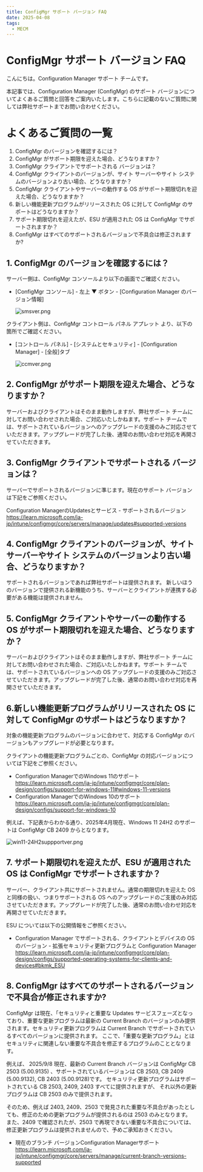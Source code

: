 ```yaml
---
title: ConfigMgr サポート バージョン FAQ
date: 2025-04-08
tags:
  - MECM
---
```


# ConfigMgr サポート バージョン FAQ

こんにちは。Configuration Manager サポート チームです。

本記事では、Configuration Manager (ConfigMgr) のサポート バージョンについてよくあるご質問と回答をご案内いたします。こちらに記載のないご質問に関しては弊社サポートまでお問い合わせください。

# よくあるご質問の一覧

1. ConfigMgr のバージョンを確認するには？
2. ConfigMgr がサポート期限を迎えた場合、どうなりますか？
3. ConfigMgr クライアントでサポートされる バージョンは？
4. ConfigMgr クライアントのバージョンが、サイト サーバーやサイト システムのバージョンより古い場合、どうなりますか？
5. ConfigMgr クライアントやサーバーの動作する OS がサポート期限切れを迎えた場合、どうなりますか？
6. 新しい機能更新プログラムがリリースされた OS に対して ConfigMgr のサポートはどうなりますか？
7. サポート期限切れを迎えたが、ESU が適用された OS は ConfigMgr でサポートされますか？
8. ConfigMgr はすべてのサポートされるバージョンで不具合は修正されますか?

## 1. ConfigMgr のバージョンを確認するには？

サーバー側は、ConfigMgr コンソールより以下の画面でご確認ください。  
- [ConfigMgr コンソール] - 左上 ▼ ボタン - [Configuration Manager のバージョン情報]

   ![smsver.png](./20250408_01/20250408_01_01.png)

クライアント側は、ConfigMgr コントロール パネル アプレット より、以下の箇所でご確認ください。

- [コントロール パネル] - [システムとセキュリティ] - [Configuration Manager] - [全般]タブ

   ![ccmver.png](./20250408_01/20250408_01_02.png)


## 2. ConfigMgr がサポート期限を迎えた場合、どうなりますか？

サーバーおよびクライアントはそのまま動作しますが、弊社サポート チームに対してお問い合わせされた場合、ご対応いたしかねます。サポート チームでは、サポートされているバージョンへのアップグレードの支援のみご対応させていただきます。アップグレードが完了した後、通常のお問い合わせ対応を再開させていただきます。

## 3. ConfigMgr クライアントでサポートされる バージョンは？

サーバーでサポートされるバージョンに準じます。現在のサポート バージョンは下記をご参照ください。  

Configuration ManagerのUpdatesとサービス - サポートされるバージョン  
https://learn.microsoft.com/ja-jp/intune/configmgr/core/servers/manage/updates#supported-versions

## 4. ConfigMgr クライアントのバージョンが、サイト サーバーやサイト システムのバージョンより古い場合、どうなりますか？

サポートされるバージョンであれば弊社サポートは提供されます。
新しいほうのバージョンで提供される新機能のうち、サーバーとクライアントが連携する必要がある機能は提供されません。

## 5. ConfigMgr クライアントやサーバーの動作する OS がサポート期限切れを迎えた場合、どうなりますか？

サーバーおよびクライアントはそのまま動作しますが、弊社サポート チームに対してお問い合わせされた場合、ご対応いたしかねます。サポート チームでは、サポートされているバージョンへの OS アップグレードの支援のみご対応させていただきます。アップグレードが完了した後、通常のお問い合わせ対応を再開させていただきます。


## 6.新しい機能更新プログラムがリリースされた OS に対して ConfigMgr のサポートはどうなりますか？

対象の機能更新プログラムのバージョンに合わせて、対応する ConfigMgr のバージョンもアップグレードが必要となります。

クライアントの機能更新プログラムごとの、ConfigMgr の対応バージョンについては下記をご参照ください。

- Configuration ManagerでのWindows 11のサポート  
https://learn.microsoft.com/ja-jp/intune/configmgr/core/plan-design/configs/support-for-windows-11#windows-11-versions
- Configuration ManagerでのWindows 10のサポート  
https://learn.microsoft.com/ja-jp/intune/configmgr/core/plan-design/configs/support-for-windows-10

例えば、下記表からわかる通り、2025年4月現在、Windows 11 24H2 のサポートは ConfigMgr CB 2409 からとなります。

![win11-24H2suppportver.png](./20250408_01/20250408_01_03.png)

## 7. サポート期限切れを迎えたが、ESU が適用された OS は ConfigMgr でサポートされますか？

サーバー、クライアント共にサポートされません。通常の期限切れを迎えた OS と同様の扱い、つまりサポートされる OS へのアップグレードのご支援のみ対応させていただきます。アップグレードが完了した後、通常のお問い合わせ対応を再開させていただきます。

ESU については以下の公開情報をご参照ください。

- Configuration Manager でサポートされる、クライアントとデバイスの OS のバージョン  - 拡張セキュリティ更新プログラムと Configuration Manager  
https://learn.microsoft.com/ja-jp/intune/configmgr/core/plan-design/configs/supported-operating-systems-for-clients-and-devices#bkmk_ESU


## 8. ConfigMgr はすべてのサポートされるバージョンで不具合が修正されますか?

ConfigMgr は現在、「セキュリティと重要な Updates サービスフェーズとなっており、重要な更新プログラムは最新の Current Branch のバージョンのみ提供されます。セキュリティ更新プログラムは Current Branch でサポートされているすべてのバージョンに提供されます。
ここで、「重要な更新プログラム」とはセキュリティに関連しない重要な不具合を修正するプログラムのこととなります。

例えば、 2025/9/8 現在、最新の Current Branch バージョンは ConfigMgr CB 2503 (5.00.9135) 、サポートされているバージョンは CB 2503, CB 2409 (5.00.9132), CB 2403 (5.00.9128)です。
セキュリティ更新プログラムはサポートされている CB 2503, 2409, 2403 すべてに提供されますが、
それ以外の更新プログラムは CB 2503 のみで提供されます。

そのため、例えば 2403, 2409、2503 で発見された重要な不具合があったとしても、修正のための更新プログラムが提供されるのは 2503 のみとなります。
また、2409 で確認されたが、2503 で再現できない重要な不具合については、修正更新プログラムは提供されませんので、予めご承知おきください。

- 現在のブランチ バージョンConfiguration Managerサポート
https://learn.microsoft.com/ja-jp/intune/configmgr/core/servers/manage/current-branch-versions-supported

